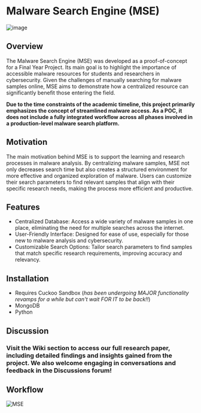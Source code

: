 # Malware Search Engine (MSE)
![image](https://github.com/user-attachments/assets/0e485a1d-4d53-43f1-9271-8f4e04d20afa)

## Overview
The Malware Search Engine (MSE) was developed as a proof-of-concept for a Final Year Project. Its main goal is to highlight the importance of accessible malware resources for students and researchers in cybersecurity. Given the challenges of manually searching for malware samples online, MSE aims to demonstrate how a centralized resource can significantly benefit those entering the field.

**Due to the time constraints of the academic timeline, this project primarily emphasizes the concept of streamlined malware access. As a POC, it does not include a fully integrated workflow across all phases involved in a production-level malware search platform.**

## Motivation
The main motivation behind MSE is to support the learning and research processes in malware analysis. By centralizing malware samples, MSE not only decreases search time but also creates a structured environment for more effective and organized exploration of malware. Users can customize their search parameters to find relevant samples that align with their specific research needs, making the process more efficient and productive.

## Features
- Centralized Database: Access a wide variety of malware samples in one place, eliminating the need for multiple searches across the internet.
- User-Friendly Interface: Designed for ease of use, especially for those new to malware analysis and cybersecurity.
- Customizable Search Options: Tailor search parameters to find samples that match specific research requirements, improving accuracy and relevancy.

## Installation
- Requires Cuckoo Sandbox (*has been undergoing MAJOR functionality revamps for a while but can't wait FOR IT to be back!!*)
- MongoDB
- Python

## Discussion
### Visit the Wiki section to access our full research paper, including detailed findings and insights gained from the project. We also welcome engaging in conversations and feedback in the Discussions forum!

## Workflow
![MSE](https://github.com/user-attachments/assets/5e018f6e-84fe-4d41-8b3a-869827bf8422)
